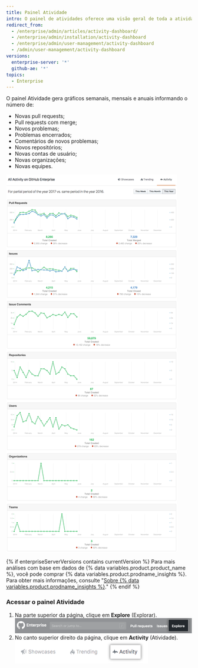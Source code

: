 ```yaml
---
title: Painel Atividade
intro: O painel de atividades oferece uma visão geral de toda a atividade da sua empresa.
redirect_from:
  - /enterprise/admin/articles/activity-dashboard/
  - /enterprise/admin/installation/activity-dashboard
  - /enterprise/admin/user-management/activity-dashboard
  - /admin/user-management/activity-dashboard
versions:
  enterprise-server: '*'
  github-ae: '*'
topics:
  - Enterprise
---
```

O painel Atividade gera gráficos semanais, mensais e anuais informando o número de:
- Novas pull requests;
- Pull requests com merge;
- Novos problemas;
- Problemas encerrados;
- Comentários de novos problemas;
- Novos repositórios;
- Novas contas de usuário;
- Novas organizações;
- Novas equipes.

![Painel Atividade](/assets/images/enterprise/activity/activity-dashboard-yearly.png)

{% if enterpriseServerVersions contains currentVersion %}
Para mais análises com base em dados de
{% data variables.product.product_name %}, você pode comprar {% data variables.product.prodname_insights %}. Para obter mais informações, consulte "[Sobre {% data variables.product.prodname_insights %}](/insights/installing-and-configuring-github-insights/about-github-insights)."
{% endif %}

### Acessar o painel Atividade

1. Na parte superior da página, clique em **Explore** (Explorar). ![Guia Explore (Explorar)](/assets/images/enterprise/settings/ent-new-explore.png)
2. No canto superior direito da página, clique em **Activity** (Atividade). ![Botão Activity (Atividade)](/assets/images/enterprise/activity/activity-button.png)
